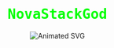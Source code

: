 <!-- Static centered text -->
<h1 align="center" style="color:#00FF00; font-family:'Fira Code', monospace;">NovaStackGod</h1>

<!-- Centered SVG fade-in list animation -->
<p align="center">
  <img src="https://readme-typing-svg.herokuapp.com?font=Fira+Code&size=28&duration=3000&pause=800&color=90EE90&center=true&vCenter=true&width=800&lines=Web3;MEV+Bot+Dev;Blockchain+Analysis;Interactive+Dashboards;...and+more" alt="Animated SVG" />
</p>

